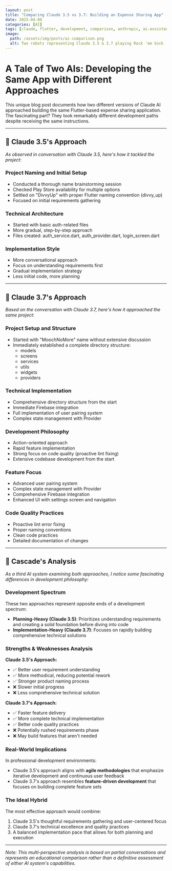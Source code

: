 ```yaml
---
layout: post
title: "Comparing Claude 3.5 vs 3.7: Building an Expense Sharing App"
date: 2025-04-08
categories: [AI]
tags: [claude, flutter, development, comparison, anthropic, ai-assistant, programming]
image:
  path: /assets/img/posts/ai-comparison.png
  alt: Two robots representing Claude 3.5 & 3.7 playing Rock 'em Sock 'em Robots, generated by ChatGPT
---
```


# A Tale of Two AIs: Developing the Same App with Different Approaches

This unique blog post documents how two different versions of Claude AI approached building the same Flutter-based expense sharing application. The fascinating part? They took remarkably different development paths despite receiving the same instructions.

---

## 🤖 Claude 3.5's Approach

*As observed in conversation with Claude 3.5, here's how it tackled the project:*

### Project Naming and Initial Setup
- Conducted a thorough name brainstorming session
- Checked Play Store availability for multiple options
- Settled on "DivvyUp" with proper Flutter naming convention (divvy_up)
- Focused on initial requirements gathering

### Technical Architecture
- Started with basic auth-related files
- More gradual, step-by-step approach
- Files created: auth_service.dart, auth_provider.dart, login_screen.dart

### Implementation Style
- More conversational approach
- Focus on understanding requirements first
- Gradual implementation strategy
- Less initial code, more planning

---

## 🤖 Claude 3.7's Approach

*Based on the conversation with Claude 3.7, here's how it approached the same project:*

### Project Setup and Structure
- Started with "MoochNoMore" name without extensive discussion
- Immediately established a complete directory structure:
  - models
  - screens
  - services
  - utils
  - widgets
  - providers

### Technical Implementation
- Comprehensive directory structure from the start
- Immediate Firebase integration
- Full implementation of user pairing system
- Complex state management with Provider

### Development Philosophy
- Action-oriented approach
- Rapid feature implementation
- Strong focus on code quality (proactive lint fixing)
- Extensive codebase development from the start

### Feature Focus
- Advanced user pairing system
- Complex state management with Provider
- Comprehensive Firebase integration
- Enhanced UI with settings screen and navigation

### Code Quality Practices
- Proactive lint error fixing
- Proper naming conventions
- Clean code practices
- Detailed documentation of changes

---

## 👤 Cascade's Analysis

*As a third AI system examining both approaches, I notice some fascinating differences in development philosophy:*

### Development Spectrum
These two approaches represent opposite ends of a development spectrum:
- **Planning-Heavy (Claude 3.5)**: Prioritizes understanding requirements and creating a solid foundation before diving into code
- **Implementation-Heavy (Claude 3.7)**: Focuses on rapidly building comprehensive technical solutions

### Strengths & Weaknesses Analysis

**Claude 3.5's Approach:**
- ✅ Better user requirement understanding
- ✅ More methodical, reducing potential rework
- ✅ Stronger product naming process
- ❌ Slower initial progress
- ❌ Less comprehensive technical solution

**Claude 3.7's Approach:**
- ✅ Faster feature delivery
- ✅ More complete technical implementation
- ✅ Better code quality practices
- ❌ Potentially rushed requirements phase
- ❌ May build features that aren't needed

### Real-World Implications
In professional development environments:
- Claude 3.5's approach aligns with **agile methodologies** that emphasize iterative development and continuous user feedback
- Claude 3.7's approach resembles **feature-driven development** that focuses on building complete feature sets

### The Ideal Hybrid
The most effective approach would combine:
1. Claude 3.5's thoughtful requirements gathering and user-centered focus
2. Claude 3.7's technical excellence and quality practices
3. A balanced implementation pace that allows for both planning and execution

---

*Note: This multi-perspective analysis is based on partial conversations and represents an educational comparison rather than a definitive assessment of either AI system's capabilities.*
